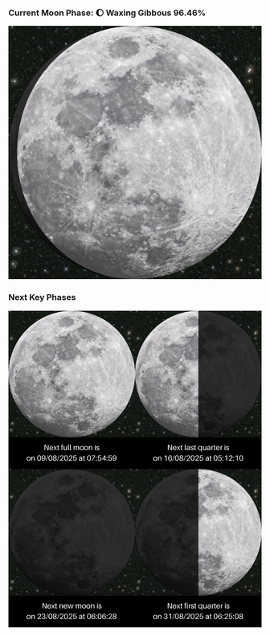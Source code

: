 ### Current Moon Phase: 🌔 Waxing Gibbous 96.46%
![Moon Phase](moonphase.png)
### Next Key Phases
![Gallery](gallery.png)